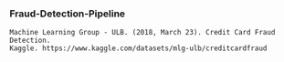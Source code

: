 ### Fraud-Detection-Pipeline

    Machine Learning Group - ULB. (2018, March 23). Credit Card Fraud Detection. 
    Kaggle. https://www.kaggle.com/datasets/mlg-ulb/creditcardfraud 
